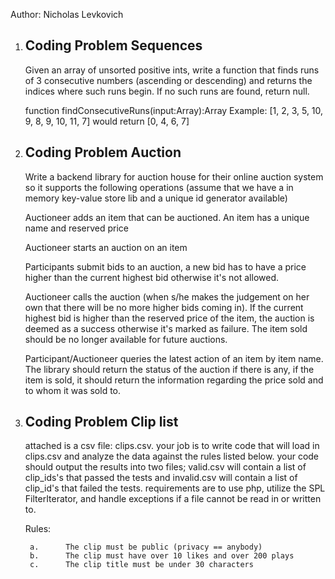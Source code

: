 Author: Nicholas Levkovich

1. Coding Problem Sequences
   --------------------
   Given an array of unsorted positive ints, write a function that finds runs of 3 consecutive numbers (ascending or descending) and returns the indices where such runs begin.  If no such runs are found, return null.

   function findConsecutiveRuns(input:Array):Array
   Example:  [1, 2, 3, 5, 10, 9, 8, 9, 10, 11, 7] would return [0, 4, 6, 7]


2. Coding Problem Auction
   --------------------
    Write a backend library for auction house for their online auction system so it supports the following operations (assume that we have a in memory key-value store lib and a unique id generator available)

   Auctioneer adds an item that can be auctioned. An item has a unique name and reserved price


   Auctioneer starts an auction on an item

   Participants submit bids to an auction, a new bid has to have a price higher than the current highest bid otherwise it's not allowed.


   Auctioneer calls the auction (when s/he makes the judgement on her own that there will be no more higher bids coming in). If the current highest bid is higher than the reserved price of the item, the auction is deemed as a success otherwise it's marked as failure. The item sold should be no longer available for future auctions.


   Participant/Auctioneer queries the latest action of an item by item name. The library should return the status of the auction if there is any, if the item is sold, it should return the information regarding the price sold and to whom it was sold to.
   
3. Coding Problem Clip list
   --------------------
    attached is a csv file: clips.csv. your job is to write code that will load in clips.csv and analyze the data against the rules listed below. your code should output the results into two files; valid.csv will contain a list of clip_ids's that passed the tests and invalid.csv will contain a list of clip_id's that failed the tests. requirements are to use php, utilize the SPL FilterIterator, and handle exceptions if a file cannot be read in or written to.

    Rules:

        a.      The clip must be public (privacy == anybody)
        b.      The clip must have over 10 likes and over 200 plays
        c.      The clip title must be under 30 characters

   
